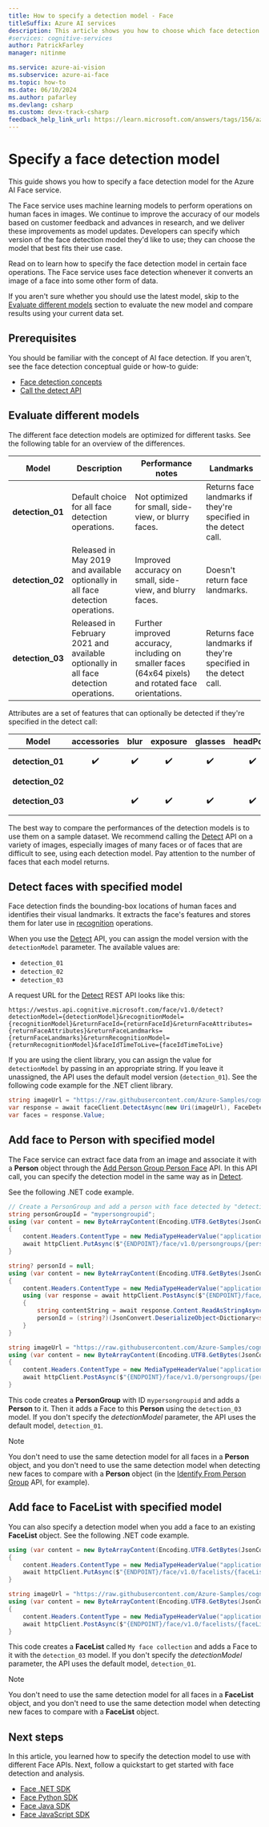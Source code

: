 ```yaml
---
title: How to specify a detection model - Face
titleSuffix: Azure AI services
description: This article shows you how to choose which face detection model to use with your Azure AI Face application.
#services: cognitive-services
author: PatrickFarley
manager: nitinme

ms.service: azure-ai-vision
ms.subservice: azure-ai-face
ms.topic: how-to
ms.date: 06/10/2024
ms.author: pafarley
ms.devlang: csharp
ms.custom: devx-track-csharp
feedback_help_link_url: https://learn.microsoft.com/answers/tags/156/azure-face
---
```


# Specify a face detection model

This guide shows you how to specify a face detection model for the Azure AI Face service.

The Face service uses machine learning models to perform operations on human faces in images. We continue to improve the accuracy of our models based on customer feedback and advances in research, and we deliver these improvements as model updates. Developers can specify which version of the face detection model they'd like to use; they can choose the model that best fits their use case.

Read on to learn how to specify the face detection model in certain face operations. The Face service uses face detection whenever it converts an image of a face into some other form of data.

If you aren't sure whether you should use the latest model, skip to the [Evaluate different models](#evaluate-different-models) section to evaluate the new model and compare results using your current data set.

## Prerequisites

You should be familiar with the concept of AI face detection. If you aren't, see the face detection conceptual guide or how-to guide:

* [Face detection concepts](../concept-face-detection.md)
* [Call the detect API](identity-detect-faces.md)


## Evaluate different models

The different face detection models are optimized for different tasks. See the following table for an overview of the differences.

| Model | Description | Performance notes | Landmarks |
|-------|-------------|-------------------|-----------|
|**detection_01** | Default choice for all face detection operations. | Not optimized for small, side-view, or blurry faces. | Returns face landmarks if they're specified in the detect call. |
|**detection_02** | Released in May 2019 and available optionally in all face detection operations. | Improved accuracy on small, side-view, and blurry faces. | Doesn't return face landmarks. |
|**detection_03** | Released in February 2021 and available optionally in all face detection operations. | Further improved accuracy, including on smaller faces (64x64 pixels) and rotated face orientations. | Returns face landmarks if they're specified in the detect call. |

Attributes are a set of features that can optionally be detected if they're specified in the detect call:

| Model | accessories | blur | exposure | glasses | headPose | mask | noise | occlusion | qualityForRecognition |
|-------|:-----------:|:----:|:--------:|:-------:|:--------:|:----:|:-----:|:---------:|:---------------------:|
|**detection_01** | ✔️ | ✔️ | ✔️ | ✔️ | ✔️ | | ✔️ | ✔️ | ✔️ (for recognition_03 or 04) |
|**detection_02** | | | | | | | | | |
|**detection_03** | | ✔️ | ✔️ | ✔️ | ✔️ | ✔️ | | ✔️ | ✔️ (for recognition_03 or 04) |

The best way to compare the performances of the detection models is to use them on a sample dataset. We recommend calling the [Detect] API on a variety of images, especially images of many faces or of faces that are difficult to see, using each detection model. Pay attention to the number of faces that each model returns.

## Detect faces with specified model

Face detection finds the bounding-box locations of human faces and identifies their visual landmarks. It extracts the face's features and stores them for later use in [recognition](../concept-face-recognition.md) operations.

When you use the [Detect] API, you can assign the model version with the `detectionModel` parameter. The available values are:

* `detection_01`
* `detection_02`
* `detection_03`

A request URL for the [Detect] REST API looks like this:

`https://westus.api.cognitive.microsoft.com/face/v1.0/detect?detectionModel={detectionModel}&recognitionModel={recognitionModel}&returnFaceId={returnFaceId}&returnFaceAttributes={returnFaceAttributes}&returnFaceLandmarks={returnFaceLandmarks}&returnRecognitionModel={returnRecognitionModel}&faceIdTimeToLive={faceIdTimeToLive}`

If you are using the client library, you can assign the value for `detectionModel` by passing in an appropriate string. If you leave it unassigned, the API uses the default model version (`detection_01`). See the following code example for the .NET client library.

```csharp
string imageUrl = "https://raw.githubusercontent.com/Azure-Samples/cognitive-services-sample-data-files/master/Face/images/detection1.jpg";
var response = await faceClient.DetectAsync(new Uri(imageUrl), FaceDetectionModel.Detection03, FaceRecognitionModel.Recognition04, returnFaceId: false, returnFaceLandmarks: false);
var faces = response.Value;
```

## Add face to Person with specified model

The Face service can extract face data from an image and associate it with a **Person** object through the [Add Person Group Person Face] API. In this API call, you can specify the detection model in the same way as in [Detect].

See the following .NET code example.

```csharp
// Create a PersonGroup and add a person with face detected by "detection_03" model
string personGroupId = "mypersongroupid";
using (var content = new ByteArrayContent(Encoding.UTF8.GetBytes(JsonConvert.SerializeObject(new Dictionary<string, object> { ["name"] = "My Person Group Name", ["recognitionModel"] = "recognition_04" }))))
{
    content.Headers.ContentType = new MediaTypeHeaderValue("application/json");
    await httpClient.PutAsync($"{ENDPOINT}/face/v1.0/persongroups/{personGroupId}", content);
}

string? personId = null;
using (var content = new ByteArrayContent(Encoding.UTF8.GetBytes(JsonConvert.SerializeObject(new Dictionary<string, object> { ["name"] = "My Person Name" }))))
{
    content.Headers.ContentType = new MediaTypeHeaderValue("application/json");
    using (var response = await httpClient.PostAsync($"{ENDPOINT}/face/v1.0/persongroups/{personGroupId}/persons", content))
    {
        string contentString = await response.Content.ReadAsStringAsync();
        personId = (string?)(JsonConvert.DeserializeObject<Dictionary<string, object>>(contentString)?["personId"]);
    }
}

string imageUrl = "https://raw.githubusercontent.com/Azure-Samples/cognitive-services-sample-data-files/master/Face/images/detection1.jpg";
using (var content = new ByteArrayContent(Encoding.UTF8.GetBytes(JsonConvert.SerializeObject(new Dictionary<string, object> { ["url"] = imageUrl }))))
{
    content.Headers.ContentType = new MediaTypeHeaderValue("application/json");
    await httpClient.PostAsync($"{ENDPOINT}/face/v1.0/persongroups/{personGroupId}/persons/{personId}/persistedfaces?detectionModel=detection_03", content);
}
```

This code creates a **PersonGroup** with ID `mypersongroupid` and adds a **Person** to it. Then it adds a Face to this **Person** using the `detection_03` model. If you don't specify the *detectionModel* parameter, the API uses the default model, `detection_01`.

> [!NOTE]
> You don't need to use the same detection model for all faces in a **Person** object, and you don't need to use the same detection model when detecting new faces to compare with a **Person** object (in the [Identify From Person Group] API, for example).

## Add face to FaceList with specified model

You can also specify a detection model when you add a face to an existing **FaceList** object. See the following .NET code example.

```csharp
using (var content = new ByteArrayContent(Encoding.UTF8.GetBytes(JsonConvert.SerializeObject(new Dictionary<string, object> { ["name"] = "My face collection", ["recognitionModel"] = "recognition_04" }))))
{
    content.Headers.ContentType = new MediaTypeHeaderValue("application/json");
    await httpClient.PutAsync($"{ENDPOINT}/face/v1.0/facelists/{faceListId}", content);
}

string imageUrl = "https://raw.githubusercontent.com/Azure-Samples/cognitive-services-sample-data-files/master/Face/images/detection1.jpg";
using (var content = new ByteArrayContent(Encoding.UTF8.GetBytes(JsonConvert.SerializeObject(new Dictionary<string, object> { ["url"] = imageUrl }))))
{
    content.Headers.ContentType = new MediaTypeHeaderValue("application/json");
    await httpClient.PostAsync($"{ENDPOINT}/face/v1.0/facelists/{faceListId}/persistedfaces?detectionModel=detection_03", content);
}
```

This code creates a **FaceList** called `My face collection` and adds a Face to it with the `detection_03` model. If you don't specify the *detectionModel* parameter, the API uses the default model, `detection_01`.

> [!NOTE]
> You don't need to use the same detection model for all faces in a **FaceList** object, and you don't need to use the same detection model when detecting new faces to compare with a **FaceList** object.


## Next steps

In this article, you learned how to specify the detection model to use with different Face APIs. Next, follow a quickstart to get started with face detection and analysis.

* [Face .NET SDK](../quickstarts-sdk/identity-client-library.md?pivots=programming-language-csharp)
* [Face Python SDK](../quickstarts-sdk/identity-client-library.md?pivots=programming-language-python)
* [Face Java SDK](../quickstarts-sdk/identity-client-library.md?pivots=programming-language-java)
* [Face JavaScript SDK](../quickstarts-sdk/identity-client-library.md?pivots=programming-language-javascript)

[Detect]: /rest/api/face/face-detection-operations/detect
[Identify From Person Group]: /rest/api/face/face-recognition-operations/identify-from-person-group
[Add Person Group Person Face]: /rest/api/face/person-group-operations/add-person-group-person-face
